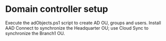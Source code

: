 # Domain controller setup

Execute the adObjects.ps1 script to create AD OU, groups and users.
Install AAD Connect to synchronize the Headquarter OU; use Cloud Sync to synchronize the Branch1 OU.
